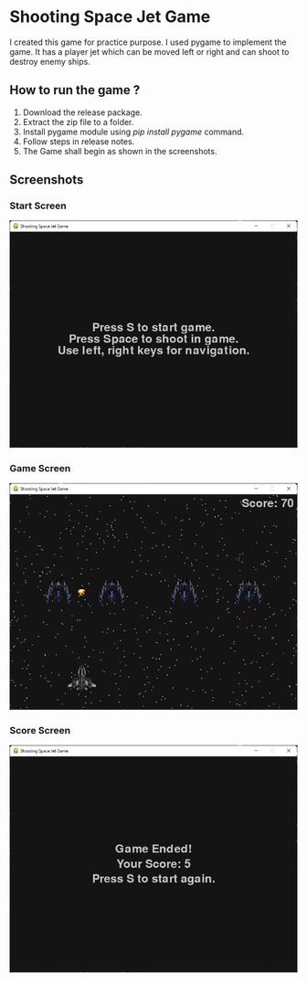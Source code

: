 # Shooting Space Jet Game
I created this game for practice purpose. I used pygame to implement the game. It has a player jet which can be moved left or right and can shoot to destroy enemy ships.

## How to run the game ?
1. Download the release package.
2. Extract the zip file to a folder.
3. Install pygame module using *pip install pygame* command.
4. Follow steps in release notes.
5. The Game shall begin as shown in the screenshots.

## Screenshots

### Start Screen
![](./screenshots/1.png)

### Game Screen
![](./screenshots/2.png)

### Score Screen
![](./screenshots/3.png)
